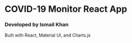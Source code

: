 # COVID-19 Monitor React App

### Developed by Ismail Khan

Built with React, Material UI, and Charts.js
